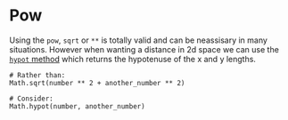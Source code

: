 # Pow

Using the `pow`, `sqrt` or `**` is totally valid and can be neassisary in many situations.
However when wanting a distance in 2d space we can use the [`hypot` method][hypot] which returns the hypotenuse of the x and y lengths.

```crystal
# Rather than:
Math.sqrt(number ** 2 + another_number ** 2)

# Consider:
Math.hypot(number, another_number)
```

[hypot]: https://crystal-lang.org/api/Math.html#hypot%28value1%2Cvalue2%29-instance-method